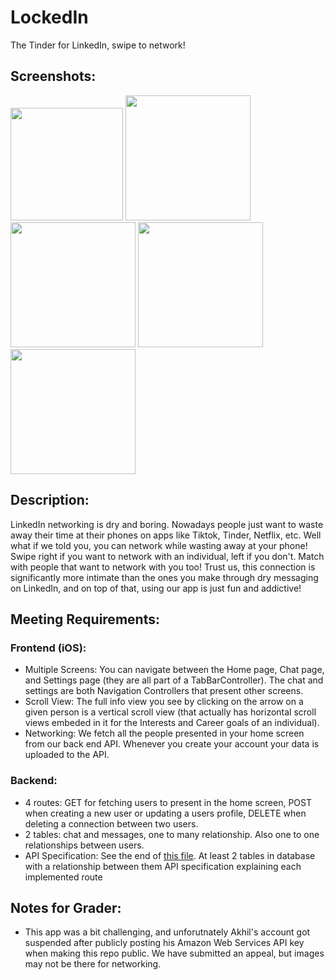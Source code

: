 # LockedIn
The Tinder for LinkedIn, swipe to network!

## Screenshots:
<img src="https://github.com/user-attachments/assets/11775e3b-6090-4b89-a8ef-4ecb798539f5" width="180">
<img src="https://github.com/user-attachments/assets/d647767d-13e1-47cb-b0f8-8edb040209b4" width="200">
<img src="https://github.com/user-attachments/assets/c099db33-ace4-4f81-b98f-c130fa7e1e3d" width="200">
<img src="https://github.com/user-attachments/assets/b794dc21-8c30-451d-8aad-a2431165730f" width="200">
<img src="https://github.com/user-attachments/assets/13783849-56fa-477f-8930-729b498706ed" width="200">

## Description:
LinkedIn networking is dry and boring. Nowadays people just want to waste away their time at their phones on apps like Tiktok, Tinder, Netflix, etc. Well what if we told you, you can network while wasting away at your phone! Swipe right if you want to network with an individual, left if you don't. Match with people that want to network with you too! Trust us, this connection is significantly more intimate than the ones you make through dry messaging on LinkedIn, and on top of that, using our app is just fun and addictive!

## Meeting Requirements:
### Frontend (iOS):
- Multiple Screens: You can navigate between the Home page, Chat page, and Settings page (they are all part of a TabBarController). The chat and settings are both Navigation Controllers that present other screens.
- Scroll View: The full info view you see by clicking on the arrow on a given person is a vertical scroll view (that actually has horizontal scroll views embeded in it for the Interests and Career goals of an individual).
- Networking: We fetch all the people presented in your home screen from our back end API. Whenever you create your account your data is uploaded to the API.

### Backend:
- 4 routes: GET for fetching users to present in the home screen, POST when creating a new user or updating a users profile, DELETE when deleting a connection between two users.
- 2 tables: chat and messages, one to many relationship. Also one to one relationships between users.
- API Specification: See the end of [this file](https://github.com/akh1lk/LockedIn/blob/main/LockedIn_Backend/src/app.py).
At least 2 tables in database with a relationship between them
API specification explaining each implemented route

## Notes for Grader:
- This app was a bit challenging, and unforutnately Akhil's account got suspended after publicly posting his Amazon Web Services API key when making this repo public. We have submitted an appeal, but images may not be there for networking. 
